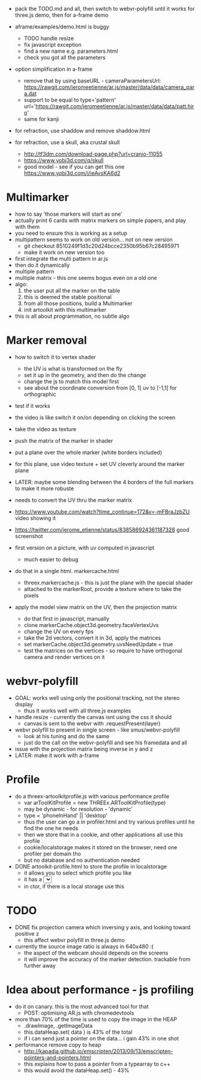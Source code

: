 - pack the TODO.md and all, then switch to webvr-polyfill until it works for three.js demo, then for a-frame demo
- aframe/examples/demo.html is buggy
  - TODO handle resize
  - fix javascript exception
  - find a new name e.g. parameters.html
  - check you got all the parameters
- option simplification in a-frame
  - remove that by using baseURL - cameraParametersUrl: https://rawgit.com/jeromeetienne/ar.js/master/data/data/camera_para.dat
  - support <a-marker preset='hiro'> to be equal to type='pattern' url='https://rawgit.com/jeromeetienne/ar.js/master/data/data/patt.hiro'
  - same for kanji

- for refraction, use shaddow and remove shaddow.html
- for refraction, use a skull, aka crustal skull
  - http://tf3dm.com/download-page.php?url=cranio-11055
  - https://www.yobi3d.com/q/skull
  - good model - see if you can get this one https://www.yobi3d.com/i/ieAvsKA6d2



# Multimarker
- how to say 'those markers will start as one'
- actually print 6 cards with matrix markers on simple papers, and play with them
- you need to ensure this is working as a setup
- multipattern seems to work on old version... not on new version
  - git checkout 8510249f1d3c20d24bcce2350b95b67c28495971
  - make it work on new version too
- first integrate the multi pattern in ar.js
- then do it dynamically
- multiple pattern
- multiple matrix - this one seems bogus even on a old one
- algo: 
  1. the user put all the marker on the table
  2. this is deemed the stable positional
  3. from all those positions, build a Multimarker
  4. init artoolkit with this multimarker
- this is all about programmation, no subtle algo

# Marker removal
- how to switch it to vertex shader
  - the UV is what is transformed on the fly
  - set it up in the geometry, and then do the change
  - change the js to match this model first
  - see about the coordinate conversion from [0, 1] uv to [-1,1] for orthographic
- test if it works
- the video is like switch it on/on depending on clicking the screen

- take the video as texture
- push the matrix of the marker in shader
- put a plane over the whole marker (white borders included)
- for this plane, use video texture + set UV cleverly around the marker plane
- LATER: maybe some blending between the 4 borders of the full markers to make it more robuste
- needs to convert the UV thru the marker matrix
- https://www.youtube.com/watch?time_continue=172&v=-mFBraJzbZU video showing it
- https://twitter.com/jerome_etienne/status/838586924361187328 good screenshot
- first version on a picture, with uv computed in javascript
  - much easier to debug
- do that in a single html. markercache.html 
  - threex.markercache.js - this is just the plane with the special shader
  - attached to the markerRoot, provide a texture where to take the pixels
- apply the model view matrix on the UV, then the projection matrix
  - do that first in javascript, manually
  - clone markerCache.object3d.geometry.faceVertexUvs
  - change the UV on every fps
  - take the 2d vectors, convert it in 3d, apply the matrices
  - set markerCache.object3d.geometry.uvsNeedUpdate = true
  - test the matrices on the vertices - so require to have orthogonal camera and render vertices on it

# webvr-polyfill
- GOAL: works well using only the positional tracking, not the stereo display
  - thus it works well with all three.js examples
- handle resize - currently the canvas isnt using the css it should
  - canvas is sent to the webvr with .requestPresent(layer)
- webvr polyfill to present in single screen - like smus/webvr-polyfill
  - look at his tuning and do the same
  - just do the call on the webvr-polyfill and see his framedata and all
- issue with the projection matrix being inverse in y and z
- LATER: make it work with a-frame

# Profile
- do a threex-artoolkitprofile.js with various performance profile
  - var arToolKitProfile = new THREEx.ARToolKitProfile(type)
  - may be dynamic - for resolution - 'dynamic'
  - type = 'phoneInHand' || 'desktop'
  - thus the user can go a in profiler.html and try various profiles until he find the one he needs
  - then we store that in a cookie, and other applications all use this profile
  - cookie/localstorage makes it stored on the browser, need one profiler per domain tho
  - but no database and no authentication needed
- DONE artoolkit-profile.html to store the profile in localstorage
  - it allows you to select which profile you like
  - it has a <select> and store it in the storage - desktop-normal - phone-normal - phone-slow - dynamic
  - in ctor, if there is a local storage use this

# TODO
- DONE fix projection camera which inversing y axis, and looking toward positive z
  - this affect webvr polyfill in three.js demo
- currently the source image ratio is always in 640x480 :(
  - the aspect of the webcam should depends on the screens
  - it will improve the accuracy of the marker detection. trackable from further away

# Idea about performance - js profiling
- do it on canary. this is the most advanced tool for that
  - POST: optimising AR.js with chromedevtools
- more than 70% of the time is used to copy the image in the HEAP
  - .drawImage, .getImageData
  - this.dataHeap.set( data ) is 43% of the total
  - if i can send just a pointer on the data... i gain 43% in one shot
- performance remove copy to heap
  - http://kapadia.github.io/emscripten/2013/09/13/emscripten-pointers-and-pointers.html
  - this explains how to pass a pointer from a typearray to c++ 
  - this would avoid the dataHeap.set() - 43%
